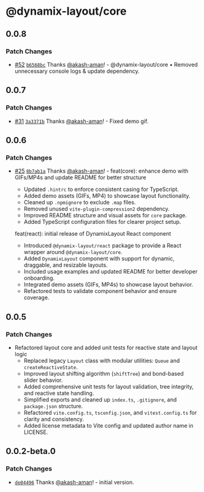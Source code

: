 # @dynamix-layout/core

## 0.0.8

### Patch Changes

- [#52](https://github.com/akash-aman/dynamix-layout/pull/52) [`b6568bc`](https://github.com/akash-aman/dynamix-layout/commit/b6568bc6dac744ca18e066541b0306439b51738f) Thanks [@akash-aman](https://github.com/akash-aman)! - @dynamix-layout/core
  • Removed unnecessary console logs & update dependency.

## 0.0.7

### Patch Changes

- [#31](https://github.com/akash-aman/dynamix-layout/pull/31) [`3a3371b`](https://github.com/akash-aman/dynamix-layout/commit/3a3371bb35487ef144de62fd7d35f3931a4f80f8) Thanks [@akash-aman](https://github.com/akash-aman)! - Fixed demo gif.

## 0.0.6

### Patch Changes

- [#25](https://github.com/akash-aman/dynamix-layout/pull/25) [`8b7ab1a`](https://github.com/akash-aman/dynamix-layout/commit/8b7ab1a0317dae85400ed381c85a4e50c35db41e) Thanks [@akash-aman](https://github.com/akash-aman)! - feat(core): enhance demo with GIFs/MP4s and update README for better structure
    - Updated `.hintrc` to enforce consistent casing for TypeScript.
    - Added demo assets (GIFs, MP4) to showcase layout functionality.
    - Cleaned up `.npmignore` to exclude `.map` files.
    - Removed unused `vite-plugin-compression2` dependency.
    - Improved README structure and visual assets for `core` package.
    - Added TypeScript configuration files for clearer project setup.

    feat(react): initial release of DynamixLayout React component
    - Introduced `@dynamix-layout/react` package to provide a React wrapper around `@dynamix-layout/core`.
    - Added `DynamixLayout` component with support for dynamic, draggable, and resizable layouts.
    - Included usage examples and updated README for better developer onboarding.
    - Integrated demo assets (GIFs, MP4s) to showcase layout behavior.
    - Refactored tests to validate component behavior and ensure coverage.

## 0.0.5

### Patch Changes

- Refactored layout core and added unit tests for reactive state and layout logic
    - Replaced legacy `Layout` class with modular utilities: `Queue` and `createReactiveState`.
    - Improved layout shifting algorithm (`shiftTree`) and bond-based slider behavior.
    - Added comprehensive unit tests for layout validation, tree integrity, and reactive state handling.
    - Simplified exports and cleaned up `index.ts`, `.gitignore`, and `package.json` structure.
    - Refactored `vite.config.ts`, `tsconfig.json`, and `vitest.config.ts` for clarity and consistency.
    - Added license metadata to Vite config and updated author name in LICENSE.

## 0.0.2-beta.0

### Patch Changes

- [`de04496`](https://github.com/akash-aman/dynamix-layout/commit/de044969c2e47c254ced7113c4751a3127fba9d5) Thanks [@akash-aman](https://github.com/akash-aman)! - initial version.
